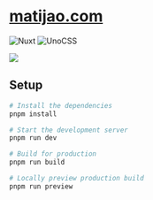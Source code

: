 # [matijao.com](https://matijao.com)

![Nuxt](https://img.shields.io/badge/Nuxt-002E3B?style=for-the-badge&logo=nuxtdotjs&logoColor=#00DC82)
![UnoCSS](https://img.shields.io/badge/unocss-333333.svg?style=for-the-badge&logo=unocss&logoColor=white)

<a href="https://matijao.com">
  <img src="https://github.com/matijaoe/matijao.com/assets/46557266/26ce76a9-2b63-492b-859d-f67c38f1de10">
</a>

## Setup

```bash
# Install the dependencies
pnpm install

# Start the development server
pnpm run dev

# Build for production
pnpm run build

# Locally preview production build
pnpm run preview
```

